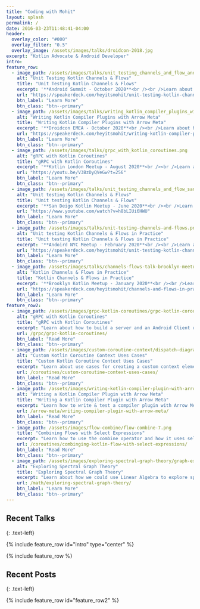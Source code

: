 ```yaml
---
title: "Coding with Mohit"
layout: splash
permalink: /
date: 2016-03-23T11:48:41-04:00
header:
  overlay_color: "#000"
  overlay_filter: "0.5"
  overlay_image: /assets/images/talks/droidcon-2018.jpg
excerpt: "Kotlin Advocate & Android Developer"
intro:
feature_row:
  - image_path: /assets/images/talks/unit_testing_channels_and_flow_android_summit.png
    alt: "Unit Testing Kotlin Channels & Flows"
    title: "Unit Testing Kotlin Channels & Flows"
    excerpt: '**Android Summit - October 2020**<br /><br />Learn about how to write unit tests for channels and flows'
    url: "https://speakerdeck.com/heyitsmohit/unit-testing-kotlin-channels-and-flows-android-summit"
    btn_label: "Learn More"
    btn_class: "btn--primary"
  - image_path: /assets/images/talks/writing_kotlin_compiler_plugins_with_arrow_meta.jpg
    alt: "Writing Kotlin Compiler Plugins with Arrow Meta"
    title: "Writing Kotlin Compiler Plugins with Arrow Meta"
    excerpt: '**Droidcon EMEA - October 2020**<br /><br />Learn about how to write Compiler Plugins with Arrow Meta'
    url: "https://speakerdeck.com/heyitsmohit/writing-kotlin-compiler-plugins-with-arrow-meta"
    btn_label: "Learn More"
    btn_class: "btn--primary"
  - image_path: /assets/images/talks/grpc_with_kotlin_coroutines.png
    alt: "gRPC with Kotlin Coroutines"
    title: "gRPC with Kotlin Coroutines"
    excerpt: '**Kotlin London Meetup - August 2020**<br /><br />Learn about how to build a server and client using gRPC with Kotlin coroutines.'
    url: "https://youtu.be/V3BzDyQVeGw?t=256"
    btn_label: "Learn More"
    btn_class: "btn--primary"
  - image_path: /assets/images/talks/unit_testing_channels_and_flow_san_deigo.png
    alt: "Unit testing Kotlin Channels & Flows"
    title: "Unit testing Kotlin Channels & Flows"
    excerpt: '**San Deigo Kotlin Meetup - June 2020**<br /><br />Learn about how to unit tests errors, retries and requests with Channels & Flows.'
    url: "https://www.youtube.com/watch?v=h8bLIUi6HWU"
    btn_label: "Learn More"
    btn_class: "btn--primary"
  - image_path: /assets/images/talks/unit-testing-channels-and-flows.png
    alt: "Unit testing Kotlin Channels & Flows in Practice"
    title: "Unit testing Kotlin Channels & Flows in Practice"
    excerpt: '**Andoird NYC Meetup - February 2020**<br /><br />Learn about how to unit tests errors, retries and requests with Channels & Flows.'
    url: "https://speakerdeck.com/heyitsmohit/unit-testing-kotlin-channels-and-flows"
    btn_label: "Learn More"
    btn_class: "btn--primary"
  - image_path: /assets/images/talks/channels-flows-talk-brooklyn-meetup.jpeg
    alt: "Kotlin Channels & Flows in Practice"
    title: "Kotlin Channels & Flows in Practice"
    excerpt: '**Brooklyn Kotlin Meetup - January 2020**<br /><br />Learn about how Channels and Flows work. We will look at how Flow could be used for polling'
    url: "https://speakerdeck.com/heyitsmohit/channels-and-flows-in-practice"
    btn_label: "Learn More"
    btn_class: "btn--primary"
feature_row2:
  - image_path: /assets/images/grpc-kotlin-coroutines/grpc-kotlin-coroutines-1.png
    alt: "gRPC with Kotlin Coroutines"
    title: "gRPC with Kotlin Coroutines"
    excerpt: "Learn about how to build a server and an Android Client using the gRPC-Kotlin library with coroutines."
    url: /grpc/grpc-kotlin-coroutines/
    btn_label: "Read More"
    btn_class: "btn--primary"
  - image_path: /assets/images/custom-coroutine-context/dispatch-diagram.jpeg
    alt: "Custom Kotlin Coroutine Context Uses Cases"
    title: "Custom Kotlin Coroutine Context Uses Cases"
    excerpt: "Learn about use cases for creating a custom context element. I'll share use cases for dispatcher provider, thread local data and database transactions."
    url: /coroutines/custom-coroutine-context-uses-cases/
    btn_label: "Read More"
    btn_class: "btn--primary"
  - image_path: /assets/images/writing-kotlin-compiler-plugin-with-arrow-meta/arrow-meta-kotlin-compiler-plugin-2.gif
    alt: "Writing a Kotlin Compiler Plugin with Arrow Meta"
    title: "Writing a Kotlin Compiler Plugin with Arrow Meta"
    excerpt: "Learn how to write & test a compiler plugin with Arrow Meta. I will share with you how to build an example plugin."
    url: /arrow-meta/writing-compiler-plugin-with-arrow-meta/
    btn_label: "Read More"
    btn_class: "btn--primary"
  - image_path: /assets/images/flow-combine/flow-combine-7.png
    title: "Combining Flows with Select Expressions"
    excerpt: "Learn how to use the combine operator and how it uses select expressions under the hood."
    url: /coroutines/combinging-kotlin-flow-with-select-expressions/
    btn_label: "Read More"
    btn_class: "btn--primary"
  - image_path: /assets/images/exploring-spectral-graph-theory/graph-example-3.png
    alt: "Exploring Spectral Graph Theory"
    title: "Exploring Spectral Graph Theory"
    excerpt: "Learn about how we could use Linear Algebra to explore spectral properties of graphs."
    url: /math/exploring-spectral-graph-theory/
    btn_label: "Learn More"
    btn_class: "btn--primary"  
---
```


## Recent Talks
{: .text-left}

{% include feature_row id="intro" type="center" %}

{% include feature_row %}

## Recent Posts
{: .text-left}

{% include feature_row id="feature_row2" %}